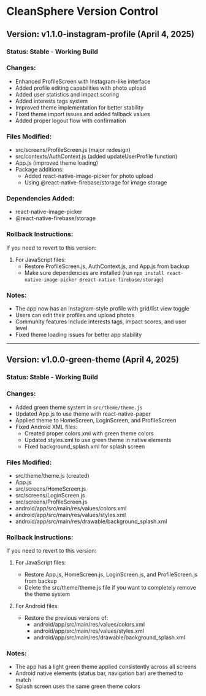 # CleanSphere Version Control

## Version: v1.1.0-instagram-profile (April 4, 2025)

### Status: Stable - Working Build

### Changes:
- Enhanced ProfileScreen with Instagram-like interface
- Added profile editing capabilities with photo upload
- Added user statistics and impact scoring
- Added interests tags system
- Improved theme implementation for better stability
- Fixed theme import issues and added fallback values
- Added proper logout flow with confirmation

### Files Modified:
- src/screens/ProfileScreen.js (major redesign)
- src/contexts/AuthContext.js (added updateUserProfile function)
- App.js (improved theme loading)
- Package additions:
  - Added react-native-image-picker for photo upload
  - Using @react-native-firebase/storage for image storage

### Dependencies Added:
- react-native-image-picker
- @react-native-firebase/storage

### Rollback Instructions:
If you need to revert to this version:

1. For JavaScript files:
   - Restore ProfileScreen.js, AuthContext.js, and App.js from backup
   - Make sure dependencies are installed (run `npm install react-native-image-picker @react-native-firebase/storage`)

### Notes:
- The app now has an Instagram-style profile with grid/list view toggle
- Users can edit their profiles and upload photos
- Community features include interests tags, impact scores, and user level
- Fixed theme loading issues for better app stability

---

## Version: v1.0.0-green-theme (April 4, 2025)

### Status: Stable - Working Build

### Changes:
- Added green theme system in `src/theme/theme.js`
- Updated App.js to use theme with react-native-paper
- Applied theme to HomeScreen, LoginScreen, and ProfileScreen
- Fixed Android XML files:
  - Created proper colors.xml with green theme colors
  - Updated styles.xml to use green theme in native elements
  - Fixed background_splash.xml for splash screen

### Files Modified:
- src/theme/theme.js (created)
- App.js
- src/screens/HomeScreen.js
- src/screens/LoginScreen.js
- src/screens/ProfileScreen.js
- android/app/src/main/res/values/colors.xml
- android/app/src/main/res/values/styles.xml
- android/app/src/main/res/drawable/background_splash.xml

### Rollback Instructions:
If you need to revert to this version:

1. For JavaScript files:
   - Restore App.js, HomeScreen.js, LoginScreen.js, and ProfileScreen.js from backup
   - Delete the src/theme/theme.js file if you want to completely remove the theme system

2. For Android files:
   - Restore the previous versions of:
     - android/app/src/main/res/values/colors.xml
     - android/app/src/main/res/values/styles.xml
     - android/app/src/main/res/drawable/background_splash.xml

### Notes:
- The app has a light green theme applied consistently across all screens
- Android native elements (status bar, navigation bar) are themed to match
- Splash screen uses the same green theme colors